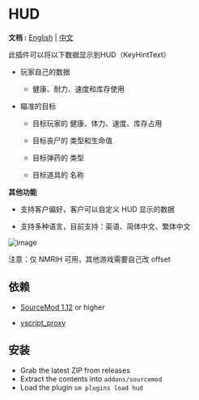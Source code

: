 # HUD

**文档 :**  [English](./README.md) | [中文](./README_CHI.md)

此插件可以将以下数据显示到HUD（KeyHintText）

- 玩家自己的数据

    - 健康、耐力、速度和库存使用

- 瞄准的目标

    - 目标玩家的 健康、体力、速度、库存占用

    - 目标丧尸的 类型和生命值

    - 目标弹药的 类型

    - 目标道具的 名称


**其他功能**

- 支持客户偏好，客户可以自定义 HUD 显示的数据

- 支持多种语言，目前支持：英语、简体中文、繁体中文


![image](./img/Img_230910_011443.png)

注意：仅 NMRIH 可用，其他游戏需要自己改 offset


## 依赖

- [SourceMod 1.12](https://www.sourcemod.net/downloads.php?branch=stable) or higher

- [vscript_proxy](https://github.com/dysphie/nmrih-vscript-proxy/blob/main/vscript_proxy.inc)

## 安装
- Grab the latest ZIP from releases
- Extract the contents into `addons/sourcemod`
- Load the plugin `sm plugins load hud`

